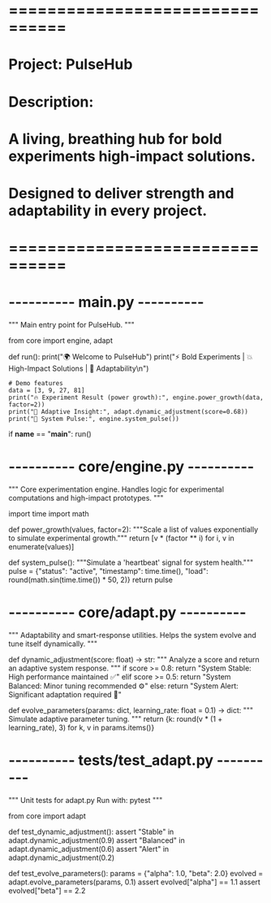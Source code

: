 # ================================
# Project: PulseHub
# Description:
# A living, breathing hub for bold experiments  high-impact solutions.
# Designed to deliver strength and adaptability in every project.
# ================================

# ---------- main.py ----------
"""
Main entry point for PulseHub.
"""

from core import engine, adapt 


def run():
    print("🌍 Welcome to PulseHub")
    print("⚡ Bold Experiments | 💥 High-Impact Solutions | 🔁 Adaptability\n")

    # Demo features
    data = [3, 9, 27, 81]
    print("🔥 Experiment Result (power growth):", engine.power_growth(data, factor=2))
    print("🧠 Adaptive Insight:", adapt.dynamic_adjustment(score=0.68))
    print("💪 System Pulse:", engine.system_pulse())


if __name__ == "__main__":
    run()


# ---------- core/engine.py ----------
"""
Core experimentation engine.
Handles logic for experimental computations and high-impact prototypes.
"""

import time
import math

def power_growth(values, factor=2):
    """Scale a list of values exponentially to simulate experimental growth."""
    return [v * (factor ** i) for i, v in enumerate(values)]

def system_pulse():
    """Simulate a 'heartbeat' signal for system health."""
    pulse = {"status": "active", "timestamp": time.time(), "load": round(math.sin(time.time()) * 50, 2)}
    return pulse


# ---------- core/adapt.py ----------
"""
Adaptability and smart-response utilities.
Helps the system evolve and tune itself dynamically.
"""

def dynamic_adjustment(score: float) -> str:
    """
    Analyze a score and return an adaptive system response.
    """
    if score >= 0.8:
        return "System Stable: High performance maintained ✅"
    elif score >= 0.5:
        return "System Balanced: Minor tuning recommended ⚙️"
    else:
        return "System Alert: Significant adaptation required 🚨"

def evolve_parameters(params: dict, learning_rate: float = 0.1) -> dict:
    """
    Simulate adaptive parameter tuning.
    """
    return {k: round(v * (1 + learning_rate), 3) for k, v in params.items()}


# ---------- tests/test_adapt.py ----------
"""
Unit tests for adapt.py
Run with: pytest
"""

from core import adapt

def test_dynamic_adjustment():
    assert "Stable" in adapt.dynamic_adjustment(0.9)
    assert "Balanced" in adapt.dynamic_adjustment(0.6)
    assert "Alert" in adapt.dynamic_adjustment(0.2)

def test_evolve_parameters():
    params = {"alpha": 1.0, "beta": 2.0}
    evolved = adapt.evolve_parameters(params, 0.1)
    assert evolved["alpha"] == 1.1
    assert evolved["beta"] == 2.2
